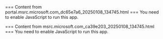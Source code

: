 === Content from portal.msrc.microsoft.com_dc65e7a6_20250108_134745.html ===
You need to enable JavaScript to run this app.

=== Content from msrc.microsoft.com_ca39e203_20250108_134745.html ===
You need to enable JavaScript to run this app.
